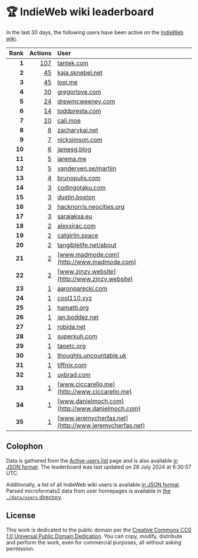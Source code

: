 # 🏆 IndieWeb wiki leaderboard

In the last 30 days, the following users have been active on the [IndieWeb wiki](https://indieweb.org).

| Rank | Actions | User |
|-----:|--------:|:-----|
| **1** | [107](https://indieweb.org/Special:Contributions/Tantek.com) | [tantek.com](http://tantek.com) |
| **2** | [45](https://indieweb.org/Special:Contributions/Kaja.sknebel.net) | [kaja.sknebel.net](http://kaja.sknebel.net) |
| **3** | [45](https://indieweb.org/Special:Contributions/Loqi.me) | [loqi.me](http://loqi.me) |
| **4** | [30](https://indieweb.org/Special:Contributions/Gregorlove.com) | [gregorlove.com](http://gregorlove.com) |
| **5** | [24](https://indieweb.org/Special:Contributions/Drewmcweeney.com) | [drewmcweeney.com](http://drewmcweeney.com) |
| **6** | [14](https://indieweb.org/Special:Contributions/Toddpresta.com) | [toddpresta.com](http://toddpresta.com) |
| **7** | [10](https://indieweb.org/Special:Contributions/Cali.moe) | [cali.moe](http://cali.moe) |
| **8** | [8](https://indieweb.org/Special:Contributions/Zacharykai.net) | [zacharykai.net](http://zacharykai.net) |
| **9** | [7](https://indieweb.org/Special:Contributions/Nicksimson.com) | [nicksimson.com](http://nicksimson.com) |
| **10** | [6](https://indieweb.org/Special:Contributions/Jamesg.blog) | [jamesg.blog](http://jamesg.blog) |
| **11** | [5](https://indieweb.org/Special:Contributions/Jarema.me) | [jarema.me](http://jarema.me) |
| **12** | [5](https://indieweb.org/Special:Contributions/Vanderven.se_martijn) | [vanderven.se/martijn](http://vanderven.se/martijn) |
| **13** | [4](https://indieweb.org/Special:Contributions/Brunopulis.com) | [brunopulis.com](http://brunopulis.com) |
| **14** | [3](https://indieweb.org/Special:Contributions/Codingotaku.com) | [codingotaku.com](http://codingotaku.com) |
| **15** | [3](https://indieweb.org/Special:Contributions/Dustin.boston) | [dustin.boston](http://dustin.boston) |
| **16** | [3](https://indieweb.org/Special:Contributions/Hacknorris.neocities.org) | [hacknorris.neocities.org](http://hacknorris.neocities.org) |
| **17** | [3](https://indieweb.org/Special:Contributions/Sarajaksa.eu) | [sarajaksa.eu](http://sarajaksa.eu) |
| **18** | [2](https://indieweb.org/Special:Contributions/Alexsirac.com) | [alexsirac.com](http://alexsirac.com) |
| **19** | [2](https://indieweb.org/Special:Contributions/Catgirlin.space) | [catgirlin.space](http://catgirlin.space) |
| **20** | [2](https://indieweb.org/Special:Contributions/Tangiblelife.net_about) | [tangiblelife.net/about](http://tangiblelife.net/about) |
| **21** | [2](https://indieweb.org/Special:Contributions/Www.madmode.com) | [www.madmode.com](http://www.madmode.com) |
| **22** | [2](https://indieweb.org/Special:Contributions/Www.zinzy.website) | [www.zinzy.website](http://www.zinzy.website) |
| **23** | [1](https://indieweb.org/Special:Contributions/Aaronparecki.com) | [aaronparecki.com](http://aaronparecki.com) |
| **24** | [1](https://indieweb.org/Special:Contributions/Cool110.xyz) | [cool110.xyz](http://cool110.xyz) |
| **25** | [1](https://indieweb.org/Special:Contributions/Hamatti.org) | [hamatti.org](http://hamatti.org) |
| **26** | [1](https://indieweb.org/Special:Contributions/Jan.boddez.net) | [jan.boddez.net](http://jan.boddez.net) |
| **27** | [1](https://indieweb.org/Special:Contributions/Robida.net) | [robida.net](http://robida.net) |
| **28** | [1](https://indieweb.org/Special:Contributions/Superkuh.com) | [superkuh.com](http://superkuh.com) |
| **29** | [1](https://indieweb.org/Special:Contributions/Taoetc.org) | [taoetc.org](http://taoetc.org) |
| **30** | [1](https://indieweb.org/Special:Contributions/Thoughts.uncountable.uk) | [thoughts.uncountable.uk](http://thoughts.uncountable.uk) |
| **31** | [1](https://indieweb.org/Special:Contributions/Tiffnix.com) | [tiffnix.com](http://tiffnix.com) |
| **32** | [1](https://indieweb.org/Special:Contributions/Uxbrad.com) | [uxbrad.com](http://uxbrad.com) |
| **33** | [1](https://indieweb.org/Special:Contributions/Www.ciccarello.me) | [www.ciccarello.me](http://www.ciccarello.me) |
| **34** | [1](https://indieweb.org/Special:Contributions/Www.danielmoch.com) | [www.danielmoch.com](http://www.danielmoch.com) |
| **35** | [1](https://indieweb.org/Special:Contributions/Www.jeremycherfas.net) | [www.jeremycherfas.net](http://www.jeremycherfas.net) |


## Colophon

Data is gathered from the [Active users list](https://indieweb.org/Special:ActiveUsers) page and is also available [in JSON format](https://github.com/jgarber623/indieweb-wiki-leaderboard/blob/main/data/leaderboard.json). The leaderboard was last updated on 28 July 2024 at 6:30:57 UTC.

Additionally, a list of all IndieWeb wiki users is available [in JSON format](https://github.com/jgarber623/indieweb-wiki-leaderboard/blob/main/data/users.json). Parsed microformats2 data from user homepages is available in [the `./data/users` directory](https://github.com/jgarber623/indieweb-wiki-leaderboard/blob/main/data/users).

## License

This work is dedicated to the public domain per the [Creative Commons CC0 1.0 Universal Public Domain Dedication](https://creativecommons.org/publicdomain/zero/1.0/). You can copy, modify, distribute and perform the work, even for commercial purposes, all without asking permission.
